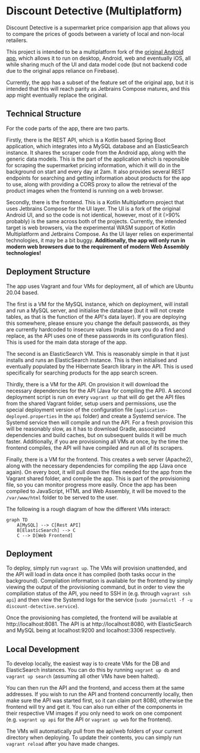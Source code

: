 # Discount Detective (Multiplatform)
Discount Detective is a supermarket price comparision app that allows you to compare the prices of goods between a variety of local and non-local retailers.

This project is intended to be a multiplatform fork of the [original Android app](https://github.com/SheaSmith/discount-detective), which allows it to run on desktop, Android, web and eventually iOS, all while sharing much of the UI and data model code (but not backend code due to the original apps reliance on Firebase).

Currently, the app has a subset of the feature set of the original app, but it is intended that this will reach parity as Jetbrains Compose matures, and this app might eventually replace the original.

## Technical Structure
For the code parts of the app, there are two parts.

Firstly, there is the REST API, which is a Kotlin based Spring Boot application, which integrates into a MySQL database and an ElasticSearch instance. It shares the scraper code from the Android app, along with the generic data models. This is the part of the application which is reponsible for scraping the supermarket pricing information, which it will do in the background on start and every day at 2am. It also provides
several REST endpoints for searching and getting information about products for the app to use, along with providing a CORS proxy to allow the retrieval of the product images when the frontend is running on a web
browser.

Secondly, there is the frontend. This is a Kotlin Multiplatform project that uses Jetbrains Compose for the UI layer. The UI is a fork of the original Android UI, and so the code is not identical, however, most of it (>90% probably) is the same across both of the projects. Currently, the intended target is web browsers, via the experimental WASM support of Kotlin Multiplatform and Jetbrains Compose. As the UI layer relies on experimental technologies, it may be a bit buggy. **Additionally, the app will only run in modern web browsers due to the requirement of modern Web Assembly technologies!**

## Deployment Structure
The app uses Vagrant and four VMs for deployment, all of which are Ubuntu 20.04 based.

The first is a VM for the MySQL instance, which on deployment, will install and run a MySQL server, and initialise the database (but it will not create tables, as that is the function of the API's data layer). If you are deploying this somewhere, please ensure you change the default passwords, as they are currently hardcoded to insecure values (make sure you do a find and replace, as the API uses one of these passwords in its configuration files). This is used for the main data storage of the app.

The second is an ElasticSearch VM. This is reasonably simple in that it just installs and runs an ElasticSearch instance. This is then initialised and eventually populated by the Hibernate Search library in the API. This is used specifically for searching products for the app search screen.

Thirdly, there is a VM for the API. On provision it will download the necessary dependencies for the API (Java for compiling the API). A second deployment script is run on every `vagrant up` that will do get the API files from the shared Vagrant folder, setup users and permissions, use the special deployment version of the configuration file (`application-deployed.properties` in the `api` folder) and create a Systemd service. The Systemd service then will compile and run the API. For a fresh provision this will be reasonably slow, as it has to download Gradle, associated dependencies and build caches, but on subsequent builds it will be much faster. Additionally, if you are provisioning all VMs at once, by the time the frontend compiles, the API will have compiled and run all of its scrapers.

Finally, there is a VM for the frontend. This creates a web server (Apache2), along with the necessary dependencies for compiling the app (Java once again). On every boot, it will pull down the files needed for the app from the Vagrant shared folder, and compile the app. This is part of the provisioning file, so you can monitor progress more easily. Once the app has been compiled to JavaScript, HTML and Web Assembly, it will be moved to the `/var/www/html` folder to be served to the user.

The following is a rough diagram of how the different VMs interact:
```mermaid
graph TD
    A[MySQL] --> C[Rest API]
    B[ElasticSearch] --> C
    C --> D[Web Frontend]
```

## Deployment
To deploy, simply run `vagrant up`. The VMs will provision unattended, and the API will load in data once it has compiled (both tasks occur in the background). Compilation information is available for the frontend by simply viewing the output of the provisioning command, but in order to view the compilation status of the API, you need to SSH in (e.g. through `vagrant ssh api`) and then view the Systemd logs for the service (`sudo journalctl -f -u discount-detective.service`).

Once the provisioning has completed, the frontend will be available at http://localhost:8081. The API is at http://localhost:8080, with ElasticSearch and MySQL being at localhost:9200 and localhost:3306 respectively.

## Local Development
To develop locally, the easiest way is to create VMs for the DB and ElasticSearch instances. You can do this by running `vagrant up db` and `vagrant up search` (assuming all other VMs have been halted).

You can then run the API and the frontend, and access them at the same addresses. If you wish to run the API and frontend concurrently locally, then make sure the API was started first, so it can claim port 8080, otherwise the frontend will try and get it. You can also run either of the components in their respective VM images if you only need to work on one component (e.g. `vagrant up api` for the API or `vagrant up web` for the frontend).

The VMs will automatically pull from the api/web folders of your current directory when deploying. To update their contents, you can simply run `vagrant reload` after you have made changes.